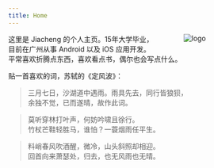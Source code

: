 ```yaml
---
title: Home
---
```


[<img src="/images/0.jpg" style="max-width:15%;min-width:150px;float:right;display: block;" alt="logo"/> ](https://cheng.netlify.com/)
<!--
[<p style="float:right;display: block;" alt="logo"> 阅读是为了思想的自由 <br> 思想是为了精神的自由 <br> 精神的自由即灵魂的自由。
</p>](https://cheng.netlify.com/)
-->

这里是 Jiacheng 的个人主页。15年大学毕业，  
目前在广州从事 Android 以及 iOS 应用开发。  
平常喜欢折腾点东西，喜欢看点书，偶尔也会写点什么。

贴一首喜欢的词，苏轼的《定风波》：

> 三月七日，沙湖道中遇雨。雨具先去，同行皆狼狈，  
 余独不觉，已而遂晴，故作此词。

> 莫听穿林打叶声，何妨吟啸且徐行。   
竹杖芒鞋轻胜马，谁怕？一蓑烟雨任平生。  


> 料峭春风吹酒醒，微冷，山头斜照却相迎。  
回首向来萧瑟处，归去，也无风雨也无晴。

